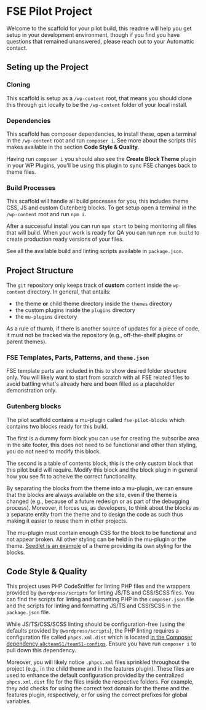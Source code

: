 # FSE Pilot Project

Welcome to the scaffold for your pilot build, this readme will help you get setup in your development environment, though if you find you have questions that remained unanswered, please reach out to your Automattic contact.

## Seting up the Project

### Cloning

This scaffold is setup as a `/wp-content` root, that means you should clone this through `git` locally to be the `/wp-content` folder of your local install.

### Dependencies

This scaffold has composer dependencies, to install these, open a terminal in the `/wp-content` root and run `composer i`. See more about the scripts this makes available in the section **Code Style & Quality**.

Having run `composer i` you should also see the **Create Block Theme** plugin in your WP Plugins, you'll be using this plugin to sync FSE changes back to theme files.

### Build Processes

This scaffold will handle all build processes for you, this includes theme CSS, JS and custom Gutenberg blocks. To get setup open a terminal in the `/wp-content` root and run `npm i`.

After a successful install you can run `npm start` to being monitoring all files that will build. When your work is ready for QA you can run `npm run build` to create production ready versions of your files.

See all the available build and linting scripts available in `package.json`.

## Project Structure

The `git` repository only keeps track of **custom** content inside the `wp-content` directory. In general, that entails:

- the theme **or** child theme directory inside the `themes` directory
- the custom plugins inside the `plugins` directory
- the `mu-plugins` directory

As a rule of thumb, if there is another source of updates for a piece of code, it must not be tracked via the repository (e.g., off-the-shelf plugins or parent themes).

### FSE Templates, Parts, Patterns, and `theme.json`

FSE template parts are included in this to show desired folder structure only. You will likely want to start from scratch with all FSE related files to avoid battling what's already here and been filled as a placeholder demonstration only.

### Gutenberg blocks

The pilot scaffold contains a mu-plugin called `fse-pilot-blocks` which contains two blocks ready for this build. 

The first is a dummy form block you can use for creating the subscribe area in the site footer, this does not need to be functional and other than styling, you do not need to modify this block.

The second is a table of contents block, this is the only custom block that this pilot build will require. Modify this block and the block plugin in general how you see fit to acheive the correct functionality.

By separating the blocks from the theme into a mu-plugin, we can ensure that the blocks are always available on the site, even if the theme is changed (e.g., because of a future redesign or as part of the debugging process). Moreover, it forces us, as developers, to think about the blocks as a separate entity from the theme and to design the code as such thus making it easier to reuse them in other projects.

The mu-plugin must contain enough CSS for the block to be functional and not appear broken. All other styling can be held in the mu-plugin or the theme. [Seedlet is an example](https://github.com/Automattic/themes/tree/trunk/seedlet/assets/sass/blocks) of a theme providing its own styling for the blocks.

## Code Style & Quality

This project uses PHP CodeSniffer for linting PHP files and the wrappers provided by `@wordpress/scripts` for linting JS/TS and CSS/SCSS files. You can find the scripts for linting and formatting PHP in the `composer.json` file and the scripts for linting and formatting JS/TS and CSS/SCSS in the `package.json` file.

While JS/TS/CSS/SCSS linting should be configuration-free (using the defaults provided by `@wordpress/scripts`), the PHP linting requires a configuration file called `phpcs.xml.dist` which is located [in the Composer dependency `a8cteam51/team51-configs`](https://github.com/a8cteam51/team51-configs). Ensure you have run `composer i` to pull down this dependency.

Moreover, you will likely notice `.phpcs.xml` files sprinkled throughout the project (e.g., in the child theme and in the features plugin). These files are used to enhance the default configuration provided by the centralized `phpcs.xml.dist` file for the files inside the respective folders. For example, they add checks for using the correct text domain for the theme and the features plugin, respectively, or for using the correct prefixes for global variables.
